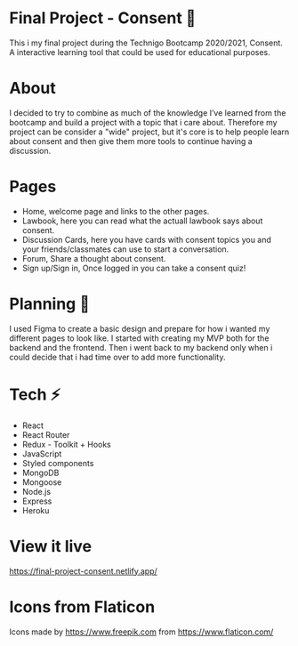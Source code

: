 # Final Project - Consent 🍃
This i my final project during the Technigo Bootcamp 2020/2021, Consent.
A interactive learning tool that could be used for educational purposes.

# About 
I decided to try to combine as much of the knowledge I’ve learned from the bootcamp and build a project with a topic that i care about. Therefore my project can be consider a "wide" project, but it's core is to help people learn about consent and then give them more tools to continue having a discussion.  


# Pages
- Home, welcome page and links to the other pages. 
- Lawbook, here you can read what the actuall lawbook says about consent.  
- Discussion Cards, here you have cards with consent topics you and your friends/classmates can use to start a conversation. 
- Forum, Share a thought about consent. 
- Sign up/Sign in, Once logged in you can take a consent quiz!

# Planning 🧩
I used Figma to create a basic design and prepare for how i wanted my different pages to look like. 
I started with creating my MVP both for the backend and the frontend. Then i went back to my backend only when i could decide that i had time over to add more functionality. 

# Tech ⚡️
- React
- React Router
- Redux - Toolkit + Hooks
- JavaScript
- Styled components 
- MongoDB
- Mongoose
- Node.js
- Express
- Heroku

# View it live 
https://final-project-consent.netlify.app/

# Icons from Flaticon 
Icons made by https://www.freepik.com  from https://www.flaticon.com/ 